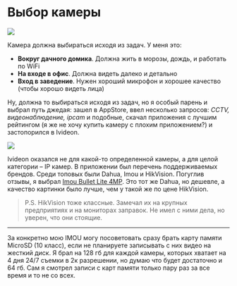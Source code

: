 # Выбор камеры

![](https://i.imgur.com/G9U6Hqh.png)

Камера должна выбираться исходя из задач. У меня это:
- **Вокруг дачного домика**. Должна жить в морозы, дождь, и работать по WiFi
- **На входе в офис**. Должна видеть далеко и детально
- **Вход в заведение**. Нужен хороший микрофон и хорошее качество (чтобы хорошо видеть лица)

Ну, должна то выбираться исходя из задач, но я особый парень и выбрал путь джедая: зашел в AppStore, ввел несколько запросов: *CCTV, видеонаблюдение, ipcam* и подобные, скачал приложения с лучшим рейтингом (я же не хочу купить камеру с плохим приложением?) и застопорился в Ivideon.

![](https://i.imgur.com/I7yI9o4.jpg)

Ivideon оказался не для какой-то определенной камеры, а для целой категории – IP камер. В приложении был перечень поддерживаемых брендов. Среди топовых были Dahua, Imou и HikVision. Погуглив отзывы, я выбрал [Imou Bullet Lite 4MP](https://www.imoulife.com/product/detail/BulletLite4MP). Это тот же Dahua, но дешевле, а качество картинки было лучше, чем у такой же по цене HikVision.

> P.S. HikVision тоже классные. Замечал их на крупных предприятиях и на мониторах заправок. Не имел с ними дела, но уверен, что они стоящие.

---

За конкретно мою IMOU могу посоветовать сразу брать карту памяти MicroSD (10 класс), если не планируете записывать с них видео на жесткий диск. Я брал на 128 гб для каждой камеры, которых хватает на 4 дня 24/7 съемки в 2к разрешении, но думаю что будет достаточно и 64 гб. Сам я смотрел записи с карт памяти только пару раз за все время и то не со всех.
